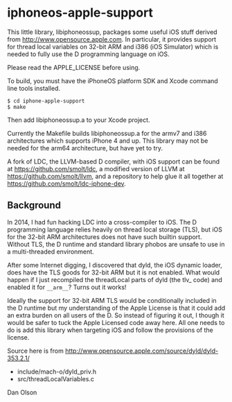 iphoneos-apple-support
======================

This little library, libiphoneossup, packages some useful iOS stuff derived
from http://www.opensource.apple.com.  In particular, it provides
support for thread local variables on 32-bit ARM and i386 (iOS
Simulator) which is needed to fully use the D programming language on
iOS.

Please read the APPLE_LICENSE before using.

To build, you must have the iPhoneOS platform SDK and Xcode command
line tools installed.

	$ cd iphone-apple-support
	$ make

Then add libiphoneossup.a to your Xcode project.

Currently the Makefile builds libiphoneossup.a for the armv7 and i386
architectures which supports iPhone 4 and up.  This library may not be
needed for the arm64 architecture, but have yet to try.

A fork of LDC, the LLVM-based D compiler, with iOS support can be
found at https://github.com/smolt/ldc, a modified version of LLVM
at https://github.com/smolt/llvm, and a repository to help glue it all
together at https://github.com/smolt/ldc-iphone-dev.

Background
----------

In 2014, I had fun hacking LDC into a cross-compiler to iOS.  The D
programming language relies heavily on thread local storage (TLS), but
iOS for the 32-bit ARM architectures does not have such builtin
support.  Without TLS, the D runtime and standard library phobos are
unsafe to use in a multi-threaded environment.

After some Internet digging, I discovered that dyld, the iOS dynamic
loader, does have the TLS goods for 32-bit ARM but it is not enabled.
What would happen if I just recompiled the threadLocal parts of dyld
(the tlv_ code) and enabled it for `__arm__`?  Turns out it works!

Ideally the support for 32-bit ARM TLS would be conditionally included
in the D runtime but my understanding of the Apple License is that it
could add an extra burden on all users of the D.  So instead of
figuring it out, I though it would be safer to tuck the Apple Licensed
code away here.  All one needs to do is add this library when
targeting iOS and follow the provisions of the license.

Source here is from
http://www.opensource.apple.com/source/dyld/dyld-353.2.1/
- include/mach-o/dyld_priv.h
- src/threadLocalVariables.c

Dan Olson

